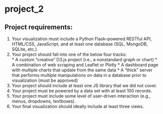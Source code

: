# project_2

## Project requirements:
  1. Your visualization must include a Python Flask–powered RESTful API, HTML/CSS, JavaScript, and at least one database (SQL, MongoDB, SQLite, etc.).
  1. Your project should fall into one of the below four tracks:<br>
    * A custom “creative” D3.js project (i.e., a nonstandard graph or chart)
    * A combination of web scraping and Leaflet or Plotly
    * A dashboard page with multiple charts that update from the same data
    * A “thick” server that performs multiple manipulations on data in a database prior to visualization (must be approved)
  1. Your project should include at least one JS library that we did not cover.
  1. Your project must be powered by a data set with at least 100 records.
  1. Your project must include some level of user-driven interaction (e.g., menus, dropdowns, textboxes).
  1. Your final visualization should ideally include at least three views.

